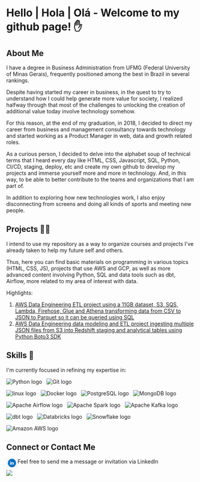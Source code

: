 ﻿# Hello | Hola | Olá - Welcome to my github page! ✋

## About Me 
I have a degree in Business Administration from UFMG (Federal University of Minas Gerais), frequently positioned among the best in Brazil in several rankings. 

Despite having started my career in business, in the quest to try to understand how I could help generate more value for society, I realized halfway through that most of the challenges to unlocking the creation of additional value today involve technology somehow.

For this reason, at the end of my graduation, in 2018, I decided to direct my career from business and management consultancy towards technology and started working as a Product Manager in web, data and growth related roles. 

As a curious person, I decided to delve into the alphabet soup of technical terms that I heard every day like HTML, CSS, Javascript, SQL, Python, CI/CD, staging, deploy, etc and create my own github to develop my projects and immerse yourself more and more in technology. And, in this way, to be able to better contribute to the teams and organizations that I am part of.

In addition to exploring how new technologies work, I also enjoy disconnecting from screens and doing all kinds of sports and meeting new people.


## Projects 👨‍💻
I intend to use my repository as a way to organize courses and projects I've already taken to help my future self and others.

Thus, here you can find basic materials on programming in various topics (HTML, CSS, JS), projects that use AWS and GCP, as well as more advanced content involving Python, SQL and data tools such as dbt, Airflow, more related to my area of interest with data.

Highlights:
1. [AWS Data Engineering ETL project using a 11GB dataset, S3, SQS, Lambda, Firehose, Glue and Athena transforming data from CSV to JSON to Parquet so it can be queried using SQL](https://github.com/mcanabrava/data-engineering-aws-mba-fiap)
2. [AWS Data Engineering data modeling and ETL project ingesting multiple JSON files from S3 into Redshift staging and analytical tables using Python Boto3 SDK](https://github.com/mcanabrava/udacity-aws-data-engineering-nanodegree/tree/main/2.%20Cloud%20Data%20Warehouses)

## Skills 🔎
I'm currently focused in refining my expertise in: 

<img src="https://img.shields.io/badge/Python-282C34?logo=python" alt="Python logo" title="Python" height="25" /> &nbsp;
<img src="https://img.shields.io/badge/Git-282C34?logo=git" alt="Git logo" title="Git" height="25" /> &nbsp;

<img src="https://img.shields.io/badge/linux-282C34?logo=linux" alt="linux logo" title="linux" height="25" /> &nbsp;
<img src="https://img.shields.io/badge/Docker-282C34?logo=docker" alt="Docker logo" title="Docker" height="25" /> &nbsp;
<img src="https://img.shields.io/badge/SQL-282C34?logo=PostgreSQL" alt="PostgreSQL logo" title="PostgreSQL" height="25" /> &nbsp;
<img src="https://img.shields.io/badge/NoSQL-282C34?logo=MongoDB" alt="MongoDB logo" title="MongoDB" height="25" /> &nbsp;

<img src="https://img.shields.io/badge/Apache Airflow-282C34?logo=Apache Airflow&logoColor=F7DF1E" alt="Apache Airflow logo" title="Apache Airflow" height="25" /> &nbsp;
<img src="https://img.shields.io/badge/Apache Spark-282C34?logo=Apache Spark&logoColor=fc4e03" alt="Apache Spark logo" title="Apache Spark" height="25" /> &nbsp;
<img src="https://img.shields.io/badge/Kafka-282C34?logo=Apache Kafka&logoColor=050005" alt="Apache Kafka logo" title="Apache Kafka" height="25" /> &nbsp;

<img src="https://img.shields.io/badge/dbt-282C34?logo=dbt" alt="dbt logo" title="dbt logo" height="25" /> &nbsp;
<img src="https://img.shields.io/badge/Databricks-282C34?logo=Databricks" alt="Databricks logo" title="Databricks" height="25" /> &nbsp;
<img src="https://img.shields.io/badge/Snowflake-282C34?logo=Snowflake" alt="Snowflake logo" title="Snowflake logo" height="25" /> &nbsp;

<img src="https://img.shields.io/badge/AWS-282C34?logo=Amazon AWS&logoColor=fc4e03" alt="Amazon AWS logo" title="Amazon AWS" height="25" /> &nbsp;



## Connect or Contact Me
Feel free to send me a message or invitation via LinkedIn <a href="https://www.linkedin.com/in/marcelo-canabrava-de-andrade-959165b2/">
    <img align="left" alt="Marcelo's LinkedIn" width="30px" src="https://raw.githubusercontent.com/PHTF92/PHTF92/master/images/linkedIn.png" />
  </a>

![](https://komarev.com/ghpvc/?username=mcanabrava&color=green)
